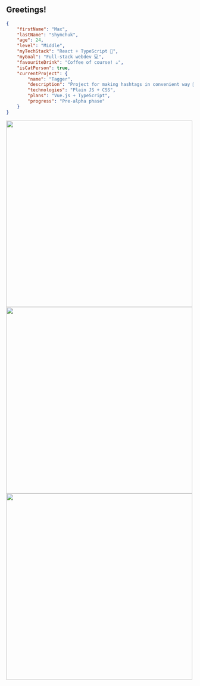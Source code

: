 ## Greetings!

```json
{
    "firstName": "Max",
    "lastName": "Shymchuk",
    "age": 24,
    "level": "Middle",
    "myTechStack": "React + TypeScript 🚀",
    "myGoal": "Full-stack webdev 💻",
    "favouriteDrink": "Coffee of course! ☕",
    "isCatPerson": true,
    "currentProject": {
        "name": "Tagger",
        "description": "Project for making hashtags in convenient way 💼",
        "technologies": "Plain JS + CSS",
        "plans": "Vue.js + TypeScript",
        "progress": "Pre-alpha phase"
    }
}
```

<picture>
    <source
        srcset="https://github-readme-stats.vercel.app/api?username=maxshymchuk&show_icons=true&hide_border=true&icon_color=A00000&hide_title=true&disable_animations=true&text_color=AAA&bg_color=111&ring_color=A00000"
        media="(prefers-color-scheme: dark)"
    />
    <source
        srcset="https://github-readme-stats.vercel.app/api?username=maxshymchuk&show_icons=true&hide_border=true&icon_color=A00000&hide_title=true&disable_animations=true&text_color=333&bg_color=EEE&ring_color=A00000"
        media="(prefers-color-scheme: light), (prefers-color-scheme: no-preference)"
    />
    <img width="500" />
</picture>  

<br>

<picture>
    <source
        srcset="https://github-readme-streak-stats.herokuapp.com?user=maxshymchuk&mode=weekly&hide_border=true&date_format=j%20M%5B%20Y%5D&disable_animations=true&stroke=A00000&ring=A00000&fire=A00000&currStreakNum=AAA&currStreakLabel=AAA&sideNums=AAA&sideLabels=AAA&dates=AAA&background=111"
        media="(prefers-color-scheme: dark)"
    />
    <source
        srcset="https://github-readme-streak-stats.herokuapp.com?user=maxshymchuk&mode=weekly&hide_border=true&date_format=j%20M%5B%20Y%5D&disable_animations=true&stroke=A00000&ring=A00000&fire=A00000&currStreakNum=333&currStreakLabel=333&sideNums=333&sideLabels=333&dates=333&background=EEE"
        media="(prefers-color-scheme: light), (prefers-color-scheme: no-preference)"
    />
    <img width="500" />
</picture>

<br>

<picture>
    <source
        srcset="https://github-readme-stats.vercel.app/api/top-langs/?username=maxshymchuk&border_radius=3.5&hide_border=true&size_weight=0.5&count_weight=0.5&langs_count=6&layout=compact&hide_title=true&disable_animations=true&hide_progress=false&text_color=AAA&bg_color=111"
        media="(prefers-color-scheme: dark)"
    />
    <source
        srcset="https://github-readme-stats.vercel.app/api/top-langs/?username=maxshymchuk&border_radius=3.5&hide_border=true&size_weight=0.5&count_weight=0.5&langs_count=6&layout=compact&hide_title=true&disable_animations=true&hide_progress=false&text_color=333&bg_color=EEE"
        media="(prefers-color-scheme: light), (prefers-color-scheme: no-preference)"
    />
    <img width="500" />
</picture>  

